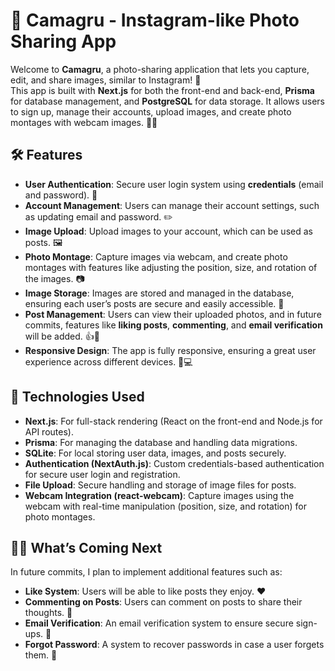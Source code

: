 # **📸 Camagru - Instagram-like Photo Sharing App**

Welcome to **Camagru**, a photo-sharing application that lets you capture, edit, and share images, similar to Instagram! 🎉  
This app is built with **Next.js** for both the front-end and back-end, **Prisma** for database management, and **PostgreSQL** for data storage. It allows users to sign up, manage their accounts, upload images, and create photo montages with webcam images. 🎨📸

## 🛠️ **Features**
- **User Authentication**: Secure user login system using **credentials** (email and password). 🔐
- **Account Management**: Users can manage their account settings, such as updating email and password. ✏️
- **Image Upload**: Upload images to your account, which can be used as posts. 🖼️
- **Photo Montage**: Capture images via webcam, and create photo montages with features like adjusting the position, size, and rotation of the images. 📷
- **Image Storage**: Images are stored and managed in the database, ensuring each user’s posts are secure and easily accessible. 💾
- **Post Management**: Users can view their uploaded photos, and in future commits, features like **liking posts**, **commenting**, and **email verification** will be added. 👍💬
- **Responsive Design**: The app is fully responsive, ensuring a great user experience across different devices. 📱💻

## 🚀 **Technologies Used**
- **Next.js**: For full-stack rendering (React on the front-end and Node.js for API routes).
- **Prisma**: For managing the database and handling data migrations.
- **SQLite**: For local storing user data, images, and posts securely.
- **Authentication (NextAuth.js)**: Custom credentials-based authentication for secure user login and registration.
- **File Upload**: Secure handling and storage of image files for posts.
- **Webcam Integration (react-webcam)**: Capture images using the webcam with real-time manipulation (position, size, and rotation) for photo montages.

## 🧑‍💻 **What’s Coming Next**
In future commits, I plan to implement additional features such as:
- **Like System**: Users will be able to like posts they enjoy. ❤️
- **Commenting on Posts**: Users can comment on posts to share their thoughts. 💬
- **Email Verification**: An email verification system to ensure secure sign-ups. 📧
- **Forgot Password**: A system to recover passwords in case a user forgets them. 🔑
